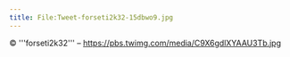 ```yaml
---
title: File:Tweet-forseti2k32-15dbwo9.jpg
---
```


© '''forseti2k32''' – https://pbs.twimg.com/media/C9X6gdlXYAAU3Tb.jpg

